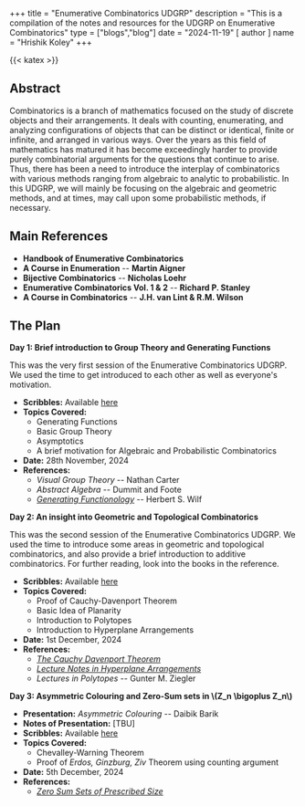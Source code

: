 +++
title = "Enumerative Combinatorics UDGRP"
description = "This is a compilation of the notes and resources for the UDGRP on Enumerative Combinatorics"
type = ["blogs","blog"]
date = "2024-11-19"
[ author ]
  name = "Hrishik Koley"
+++

{{< katex >}}

## Abstract

Combinatorics is a branch of mathematics focused on the study of discrete objects and their arrangements. It deals with counting, enumerating, and analyzing configurations of objects that can be distinct or identical, finite or infinite, and arranged in various ways. Over the years as this field of mathematics has matured it has become exceedingly harder to provide purely combinatorial arguments for the questions that continue to arise. Thus, there has been a need to introduce the interplay of combinatorics with various methods ranging from algebraic to analytic to probabilistic. In this UDGRP, we will mainly be focusing on the algebraic and geometric methods, and at times, may call upon some probabilistic methods, if necessary.

## Main References

- **Handbook of Enumerative Combinatorics**
- **A Course in Enumeration** -- **Martin Aigner**
- **Bijective Combinatorics** -- **Nicholas Loehr**
- **Enumerative Combinatorics Vol. 1 & 2** -- **Richard P. Stanley**
- **A Course in Combinatorics** -- **J.H. van Lint & R.M. Wilson**

## The Plan

**Day 1: Brief introduction to Group Theory and Generating Functions**

This was the very first session of the Enumerative Combinatorics UDGRP. We used the time to get introduced to each other as well as everyone's motivation.

- **Scribbles:** Available [here](/pdfs/ECUD1.pdf)
- **Topics Covered:**
  - Generating Functions
  - Basic Group Theory
  - Asymptotics
  - A brief motivation for Algebraic and Probabilistic Combinatorics
- **Date:** 28th November, 2024
- **References:** 
  - _Visual Group Theory_ -- Nathan Carter
  - _Abstract Algebra_ -- Dummit and Foote
  - [_Generating Functionology_](https://www2.math.upenn.edu/~wilf/gfologyLinked2.pdf) -- Herbert S. Wilf

**Day 2: An insight into Geometric and Topological Combinatorics**

This was the second session of the Enumerative Combinatorics UDGRP. We used the time to introduce some areas in geometric and topological combinatorics, and also provide a brief introduction to additive combinatorics. For further reading, look into the books in the reference.

- **Scribbles:** Available [here](/pdfs/ECUD2.pdf)
- **Topics Covered:**
  - Proof of Cauchy-Davenport Theorem
  - Basic Idea of Planarity
  - Introduction to Polytopes
  - Introduction to Hyperplane Arrangements
- **Date:** 1st December, 2024
- **References:** 
  - [_The Cauchy Davenport Theorem_](https://sites.math.rutgers.edu/~sk1233/courses/additive-F16/lec1.pdf)
  - [_Lecture Notes in Hyperplane Arrangements_](https://static.ias.edu/pcmi/2004/program/Stanleynotes.pdf)
  - _Lectures in Polytopes_ -- Gunter M. Ziegler

**Day 3: Asymmetric Colouring and Zero-Sum sets in \\(Z_n \bigoplus Z_n\\)**

- **Presentation:** _Asymmetric Colouring_ -- Daibik Barik
- **Notes of Presentation:** [TBU]
- **Scribbles:** Available [here](/pdfs/ECUD3.pdf)
- **Topics Covered:** 
  - Chevalley-Warning Theorem
  - Proof of _Erdos, Ginzburg, Ziv_ Theorem using counting argument
- **Date:** 5th December, 2024
- **References:** 
  - [_Zero Sum Sets of Prescribed Size_](https://www.cs.tau.ac.il/~nogaa/PDFS/egz1.pdf)